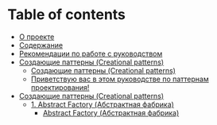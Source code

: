 # Table of contents

* [О проекте](README.md)
* [Содержание](Содержание.md)
* [Рекомендации по работе с руководством](<Рекомендации по работе с руководством.md>)
* [Создающие паттерны (Creational patterns)](sozdayushie-patterny-creational-patterns/README.md)
  * [Создающие паттерны (Creational patterns)](<Создающие паттерны (Creational patterns)/Описание.md>)
  * [Приветствую вас в этом руководстве по паттернам проектирования!](sozdayushie-patterny-creational-patterns/vvedenie.md)
* [Создающие паттерны (Creational patterns)](sozdayushie-patterny-creational-patterns-1/README.md)
  * [1. Abstract Factory (Абстрактная фабрика)](sozdayushie-patterny-creational-patterns-1/1.-abstract-factory-abstraktnaya-fabrika/README.md)
    * [Abstract Factory (Абстрактная фабрика)](<Создающие паттерны (Creational patterns)/1. Abstract Factory (Абстрактная фабрика)/Описание паттерна Abstract Factory (Абстрактная фабрика).md>)
